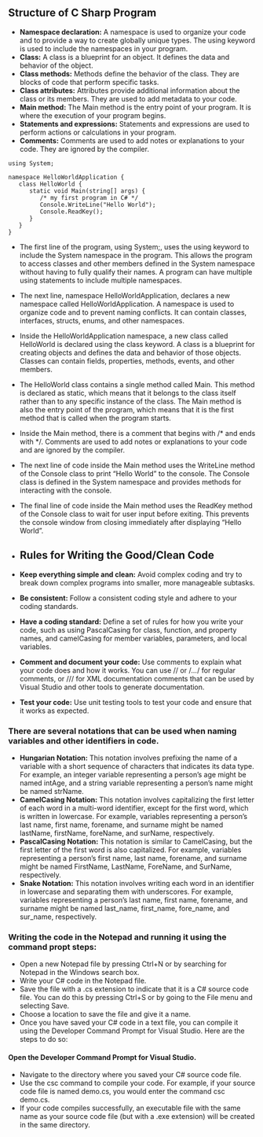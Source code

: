 ## Structure of C Sharp Program

- **Namespace declaration:** A namespace is used to organize your code and to provide a way to create globally unique types. The using keyword is used to include the namespaces in your program.
- **Class:** A class is a blueprint for an object. It defines the data and behavior of the object.
- **Class methods:** Methods define the behavior of the class. They are blocks of code that perform specific tasks.
- **Class attributes:** Attributes provide additional information about the class or its members. They are used to add metadata to your code.
- **Main method:** The Main method is the entry point of your program. It is where the execution of your program begins.
- **Statements and expressions:** Statements and expressions are used to perform actions or calculations in your program.
- **Comments:** Comments are used to add notes or explanations to your code. They are ignored by the compiler.


```
using System;

namespace HelloWorldApplication {
   class HelloWorld {
      static void Main(string[] args) {
         /* my first program in C# */
         Console.WriteLine("Hello World");
         Console.ReadKey();
      }
   }
}

```



- The first line of the program, using System;, uses the using keyword to include the System namespace in the program. This allows the program to access classes and other members defined in the System namespace without having to fully qualify their names. A program can have multiple using statements to include multiple namespaces.
- The next line, namespace HelloWorldApplication, declares a new namespace called HelloWorldApplication. A namespace is used to organize code and to prevent naming conflicts. It can contain classes, interfaces, structs, enums, and other namespaces.
- Inside the HelloWorldApplication namespace, a new class called HelloWorld is declared using the class keyword. A class is a blueprint for creating objects and defines the data and behavior of those objects. Classes can contain fields, properties, methods, events, and other members.
- The HelloWorld class contains a single method called Main. This method is declared as static, which means that it belongs to the class itself rather than to any specific instance of the class. The Main method is also the entry point of the program, which means that it is the first method that is called when the program starts.
- Inside the Main method, there is a comment that begins with /* and ends with */. Comments are used to add notes or explanations to your code and are ignored by the compiler.
- The next line of code inside the Main method uses the WriteLine method of the Console class to print “Hello World” to the console. The Console class is defined in the System namespace and provides methods for interacting with the console.
- The final line of code inside the Main method uses the ReadKey method of the Console class to wait for user input before exiting. This prevents the console window from closing immediately after displaying “Hello World”.

- ## Rules for Writing the Good/Clean Code

- **Keep everything simple and clean:** Avoid complex coding and try to break down complex programs into smaller, more manageable subtasks.
- **Be consistent:** Follow a consistent coding style and adhere to your coding standards.
- **Have a coding standard:** Define a set of rules for how you write your code, such as using PascalCasing for class, function, and property names, and camelCasing for member variables, parameters, and local variables.
- **Comment and document your code:** Use comments to explain what your code does and how it works. You can use // or /*...*/ for regular comments, or /// for XML documentation comments that can be used by Visual Studio and other tools to generate documentation.
- **Test your code:** Use unit testing tools to test your code and ensure that it works as expected.

### There are several notations that can be used when naming variables and other identifiers in code.

- **Hungarian Notation:** This notation involves prefixing the name of a variable with a short sequence of characters that indicates its data type. For example, an integer variable representing a person’s age might be named intAge, and a string variable representing a person’s name might be named strName.
- **CamelCasing Notation:** This notation involves capitalizing the first letter of each word in a multi-word identifier, except for the first word, which is written in lowercase. For example, variables representing a person’s last name, first name, forename, and surname might be named lastName, firstName, foreName, and surName, respectively.
- **PascalCasing Notation:** This notation is similar to CamelCasing, but the first letter of the first word is also capitalized. For example, variables representing a person’s first name, last name, forename, and surname might be named FirstName, LastName, ForeName, and SurName, respectively.
- **Snake Notation:** This notation involves writing each word in an identifier in lowercase and separating them with underscores. For example, variables representing a person’s last name, first name, forename, and surname might be named last_name, first_name, fore_name, and sur_name, respectively.



### Writing the code in the Notepad and running it using the command propt steps:

- Open a new Notepad file by pressing Ctrl+N or by searching for Notepad in the Windows search box.
- Write your C# code in the Notepad file.
- Save the file with a .cs extension to indicate that it is a C# source code file. You can do this by pressing Ctrl+S or by going to the File menu and selecting Save.
- Choose a location to save the file and give it a name.
- Once you have saved your C# code in a text file, you can compile it using the Developer Command Prompt for Visual Studio. Here are the steps to do so:

#### Open the Developer Command Prompt for Visual Studio.

- Navigate to the directory where you saved your C# source code file.
- Use the csc command to compile your code. For example, if your source code file is named demo.cs, you would enter the command csc demo.cs.
- If your code compiles successfully, an executable file with the same name as your source code file (but with a .exe extension) will be created in the same directory.
